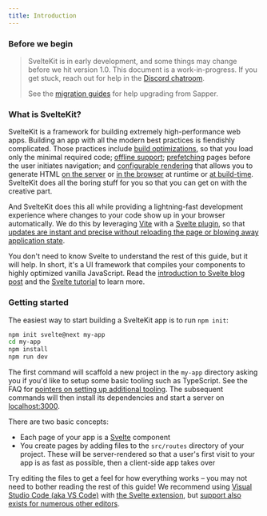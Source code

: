 ```yaml
---
title: Introduction
---
```


### Before we begin

> SvelteKit is in early development, and some things may change before we hit version 1.0. This document is a work-in-progress. If you get stuck, reach out for help in the [Discord chatroom](https://svelte.dev/chat).
>
> See the [migration guides](/migrating) for help upgrading from Sapper.

### What is SvelteKit?

SvelteKit is a framework for building extremely high-performance web apps. Building an app with all the modern best practices is fiendishly complicated. Those practices include [build optimizations](https://vitejs.dev/guide/features.html#build-optimizations), so that you load only the minimal required code; [offline support](#service-workers); [prefetching](#anchor-options-sveltekit-prefetch) pages before the user initiates navigation; and [configurable rendering](#ssr-and-javascript) that allows you to generate HTML [on the server](#ssr-and-javascript-ssr) or [in the browser](#ssr-and-javascript-router) at runtime or [at build-time](#ssr-and-javascript-prerender). SvelteKit does all the boring stuff for you so that you can get on with the creative part.

And SvelteKit does this all while providing a lightning-fast development experience where changes to your code show up in your browser automatically. We do this by leveraging [Vite](https://vitejs.dev/) with a [Svelte plugin](https://github.com/sveltejs/vite-plugin-svelte), so that [updates are instant and precise without reloading the page or blowing away application state](https://vitejs.dev/guide/features.html#hot-module-replacement).

You don't need to know Svelte to understand the rest of this guide, but it will help. In short, it's a UI framework that compiles your components to highly optimized vanilla JavaScript. Read the [introduction to Svelte blog post](https://svelte.dev/blog/svelte-3-rethinking-reactivity) and the [Svelte tutorial](https://svelte.dev/tutorial) to learn more.

### Getting started

The easiest way to start building a SvelteKit app is to run `npm init`:

```bash
npm init svelte@next my-app
cd my-app
npm install
npm run dev
```

The first command will scaffold a new project in the `my-app` directory asking you if you'd like to setup some basic tooling such as TypeScript. See the FAQ for [pointers on setting up additional tooling](https://kit.svelte.dev/faq#integrations). The subsequent commands will then install its dependencies and start a server on [localhost:3000](http://localhost:3000).

There are two basic concepts:

- Each page of your app is a [Svelte](https://svelte.dev) component
- You create pages by adding files to the `src/routes` directory of your project. These will be server-rendered so that a user's first visit to your app is as fast as possible, then a client-side app takes over

Try editing the files to get a feel for how everything works – you may not need to bother reading the rest of this guide! We recommend using [Visual Studio Code (aka VS Code)](https://code.visualstudio.com/download) with [the Svelte extension](https://marketplace.visualstudio.com/items?itemName=svelte.svelte-vscode), but [support also exists for numerous other editors](https://sveltesociety.dev/tools#editor-support).
